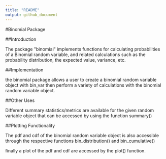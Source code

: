 ```yaml
---
title: "README"
output: github_document
---
```


#Binomial Package

##Introduction

The package "binomial" implements functions for calculating probabilities of a Binomial random variable, and related calculations such as the probability distribution, the expected value, variance, etc.

##Implementation

the binomial package allows a user to create a binomial random variable object with bin_var then perform a variety of calculations with the binomial random variable object.

##Other Uses

Different summary statistics/metrics are available for the given random variable object that can be accessed by using the function summary()

##Plotting Functionality

The pdf and cdf of the binomial random variable object is also accessible through the respective functions bin_distribution() and bin_cumulative()

finally a plot of the pdf and cdf are accessed by the plot() function.
